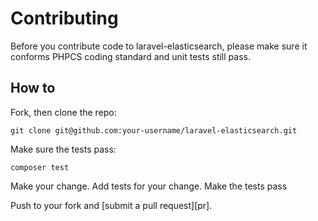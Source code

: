 # Contributing

Before you contribute code to laravel-elasticsearch, please make sure it conforms PHPCS coding standard and unit tests
still pass.

## How to
Fork, then clone the repo:

    git clone git@github.com:your-username/laravel-elasticsearch.git
    
Make sure the tests pass:

    composer test
    
Make your change. Add tests for your change. Make the tests pass
    
Push to your fork and [submit a pull request][pr].